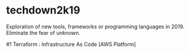 # techdown2k19
Exploration of new tools, frameworks or programming languages in 2019. Eliminate the fear of unknown.

#1 Terraform : Infrastructure As Code [AWS Platform]
